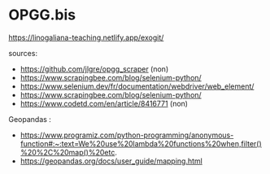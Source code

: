 # OPGG.bis

https://linogaliana-teaching.netlify.app/exogit/

sources:
- https://github.com/jlgre/opgg_scraper (non)
- https://www.scrapingbee.com/blog/selenium-python/
- https://www.selenium.dev/fr/documentation/webdriver/web_element/
- https://www.scrapingbee.com/blog/selenium-python/ 
- https://www.codetd.com/en/article/8416771 (non)

Geopandas :
- https://www.programiz.com/python-programming/anonymous-function#:~:text=We%20use%20lambda%20functions%20when,filter()%20%2C%20map()%20etc.
- https://geopandas.org/docs/user_guide/mapping.html
